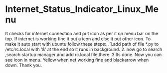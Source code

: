 # Internet_Status_Indicator_Linux_Menu
It checks for internet connection and put icon as per it on menu bar on the top.
If internet is working fine it put a icon and else it put other icon.
To make it auto start with ubuntu follow these steps:..
1.add path of file *.py to /etc/rc.local with '&' at the end so it runs in background.
2. now go to search ,search startup manager and add rc.local file there.
3.Its done.
Now you can see icon in menu.
Yellow when net working fine and blackarrow when down.
Thank you.
